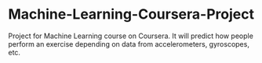 # Machine-Learning-Coursera-Project
Project for Machine Learning course on Coursera. It will predict how people perform an exercise depending on data from accelerometers, gyroscopes, etc.
